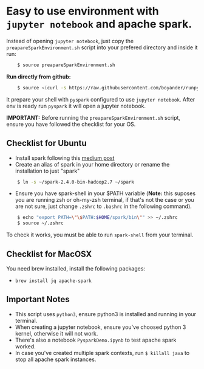 # Easy to use environment with `jupyter notebook` and apache spark.

Instead of opening `jupyter notebook`, just copy the `preapareSparkEnvironment.sh` script into your prefered directory and inside it run:

```bash
    $ source preapareSparkEnvironment.sh
```

**Run directly from github:**

```bash
    $ source <(curl -s https://raw.githubusercontent.com/boyander/runpyspark/master/prepareSparkEnvironment.sh)
```

It prepare your shell with `pyspark` configured to use `jupyter notebook`. After env is ready run `pyspark` it will open a jupyter notebook.

**IMPORTANT:** Before running the `preapareSparkEnvironment.sh` script, ensure you have followed the checklist for your OS.

## Checklist for Ubuntu
* Install spark following this [medium post](https://medium.com/@josemarcialportilla/installing-scala-and-spark-on-ubuntu-5665ee4b62b1)
* Create an alias of spark in your home directory or rename the installation to just "spark"

```bash
    $ ln -s ~/spark-2.4.0-bin-hadoop2.7 ~/spark
```

* Ensure you have spark-shell in your $PATH variable (**Note:** this suposes you are running zsh or oh-my-zsh terminal, if that's not the case or you are not sure, just change `.zshrc` to `.bashrc` in the following command).

```bash
    $ echo "export PATH=\"\$PATH:$HOME/spark/bin\"" >> ~/.zshrc
    $ source ~/.zshrc
```
To check it works, you must be able to run `spark-shell` from your terminal.


## Checklist for MacOSX
You need brew installed, install the following packages:
* `brew install jq apache-spark`

## Important Notes
* This script uses `python3`, ensure python3 is installed and running in your terminal.
* When creating a jupyter notebook, ensure you've choosed python 3 kernel, otherwise it will not work.
* There's also a notebook `PysparkDemo.ipynb` to test apache spark worked.
* In case you've created multiple spark contexts, run `$ killall java` to stop all apache spark instances.
